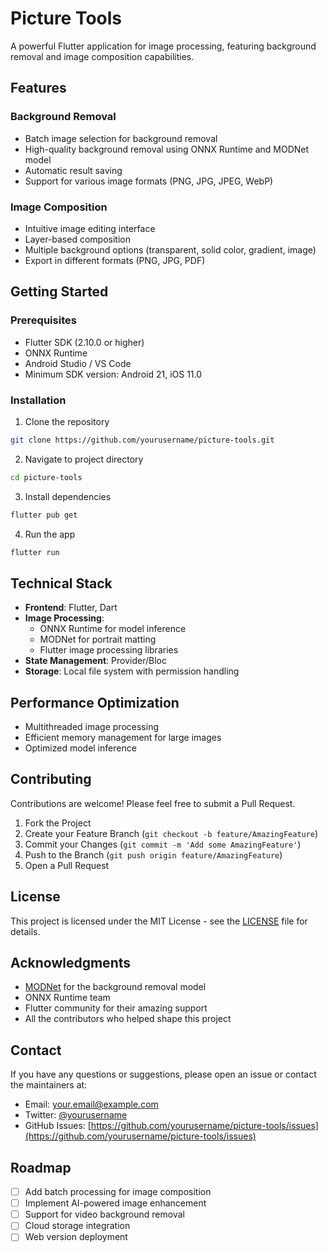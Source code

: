 # Picture Tools

A powerful Flutter application for image processing, featuring background removal and image composition capabilities.


## Features

### Background Removal
- Batch image selection for background removal
- High-quality background removal using ONNX Runtime and MODNet model
- Automatic result saving
- Support for various image formats (PNG, JPG, JPEG, WebP)

### Image Composition
- Intuitive image editing interface
- Layer-based composition
- Multiple background options (transparent, solid color, gradient, image)
- Export in different formats (PNG, JPG, PDF)


## Getting Started

### Prerequisites
- Flutter SDK (2.10.0 or higher)
- ONNX Runtime
- Android Studio / VS Code
- Minimum SDK version: Android 21, iOS 11.0

### Installation

1. Clone the repository
```bash
git clone https://github.com/yourusername/picture-tools.git
```

2. Navigate to project directory
```bash
cd picture-tools
```

3. Install dependencies
```bash
flutter pub get
```

4. Run the app
```bash
flutter run
```

## Technical Stack

- **Frontend**: Flutter, Dart
- **Image Processing**: 
  - ONNX Runtime for model inference
  - MODNet for portrait matting
  - Flutter image processing libraries
- **State Management**: Provider/Bloc
- **Storage**: Local file system with permission handling

## Performance Optimization

- Multithreaded image processing
- Efficient memory management for large images
- Optimized model inference

## Contributing

Contributions are welcome! Please feel free to submit a Pull Request.

1. Fork the Project
2. Create your Feature Branch (`git checkout -b feature/AmazingFeature`)
3. Commit your Changes (`git commit -m 'Add some AmazingFeature'`)
4. Push to the Branch (`git push origin feature/AmazingFeature`)
5. Open a Pull Request

## License

This project is licensed under the MIT License - see the [LICENSE](LICENSE) file for details.

## Acknowledgments

- [MODNet](https://github.com/ZHKKKe/MODNet) for the background removal model
- ONNX Runtime team
- Flutter community for their amazing support
- All the contributors who helped shape this project

## Contact

If you have any questions or suggestions, please open an issue or contact the maintainers at:
- Email: your.email@example.com
- Twitter: [@yourusername](https://twitter.com/yourusername)
- GitHub Issues: [https://github.com/yourusername/picture-tools/issues](https://github.com/yourusername/picture-tools/issues)

## Roadmap

- [ ] Add batch processing for image composition
- [ ] Implement AI-powered image enhancement
- [ ] Support for video background removal
- [ ] Cloud storage integration
- [ ] Web version deployment

